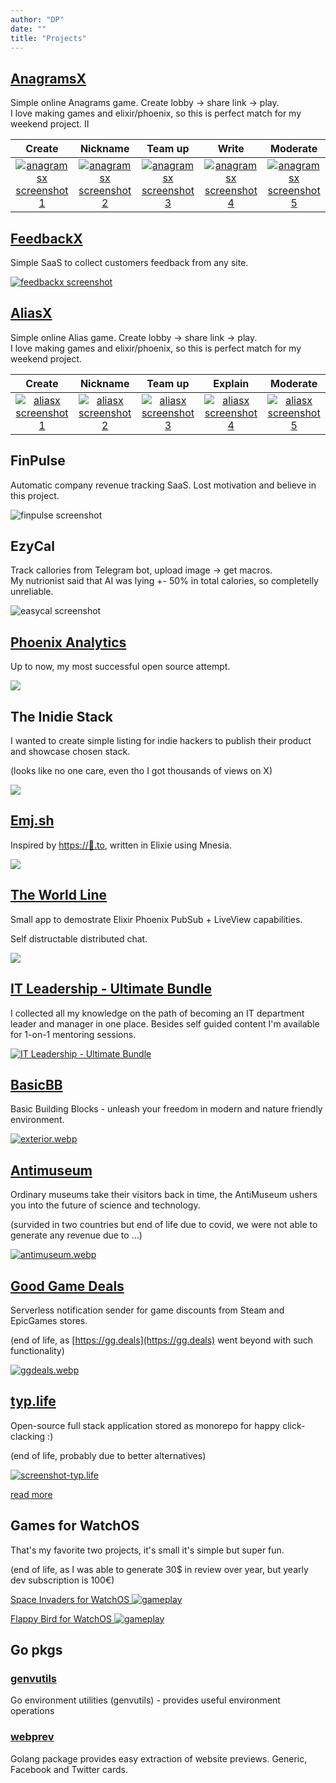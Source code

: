 ```yaml
---
author: "DP"
date: ""
title: "Projects"
---
```


## [AnagramsX](https://anagramsx.app)

Simple online Anagrams game. Create lobby -> share link -> play. <br>
I love making games and elixir/phoenix, so this is perfect match for my weekend project. II

| Create | Nickname | Team up | Write | Moderate |
|:---:|:---:|:---:|:---:|:---:|
| [![anagramsx screenshot 1](/img/projects/anagramsx/1.png)](/img/projects/anagramsx/1.png) | [![anagramsx screenshot 2](/img/projects/anagramsx/2.png)](/img/projects/anagramsx/2.png) | [![anagramsx screenshot 3](/img/projects/anagramsx/3.png)](/img/projects/anagramsx/3.png) | [![anagramsx screenshot 4](/img/projects/anagramsx/4.png)](/img/projects/anagramsx/4.png) | [![anagramsx screenshot 5](/img/projects/anagramsx/5.png)](/img/projects/anagramsx/5.png) |

## [FeedbackX](https://feedbackx.app/)

Simple SaaS to collect customers feedback from any site. 

[![feedbackx screenshot](/img/projects/feedbackx.png)](https://feedbackx.app/)

## [AliasX](https://aliasx.app/)

Simple online Alias game. Create lobby -> share link -> play. <br>
I love making games and elixir/phoenix, so this is perfect match for my weekend project. 

| Create | Nickname | Team up | Explain | Moderate |
|:---:|:---:|:---:|:---:|:---:|
| [![aliasx screenshot 1](/img/projects/aliasx/1.png)](/img/projects/aliasx/1.png) | [![aliasx screenshot 2](/img/projects/aliasx/2.png)](/img/projects/aliasx/2.png) | [![aliasx screenshot 3](/img/projects/aliasx/3.png)](/img/projects/aliasx/3.png) | [![aliasx screenshot 4](/img/projects/aliasx/4.png)](/img/projects/aliasx/4.png) | [![aliasx screenshot 5](/img/projects/aliasx/5.png)](/img/projects/aliasx/5.png) |

## FinPulse

Automatic company revenue tracking SaaS. Lost motivation and believe in this project. 

![finpulse screenshot](/img/projects/finpulse.png)

## EzyCal

Track callories from Telegram bot, upload image -> get macros. <br>
My nutrionist said that AI was lying +- 50% in total calories, so completelly unreliable. 

![easycal screenshot](/img/projects/ezycal.png)


## [Phoenix Analytics](https://github.com/lalabuy948/PhoenixAnalytics)

Up to now, my most successful open source attempt.

[![](https://raw.githubusercontent.com/lalabuy948/PhoenixAnalytics/master/github/hero.png)](https://github.com/lalabuy948/PhoenixAnalytics)

## The Inidie Stack

I wanted to create simple listing for indie hackers to publish their product and showcase chosen stack.

(looks like no one care, even tho I got thousands of views on X)

![](/img/projects/theindiestack.jpg)

## [Emj.sh](https://github.com/lalabuy948/EmjSh)

Inspired by [https://🏹.to](https://🏹.to), written in Elixie using Mnesia.

[![](https://github.com/lalabuy948/EmjSh/raw/master/github/preview.png)](https://github.com/lalabuy948/EmjSh)

## [The World Line](https://github.com/lalabuy948/TheWorldLine)

Small app to demostrate Elixir Phoenix PubSub + LiveView capabilities.

Self distructable distributed chat.

[![](https://github.com/lalabuy948/TheWorldLine/raw/master/github/sreenshot.png)](https://github.com/lalabuy948/TheWorldLine)

## [IT Leadership - Ultimate Bundle](https://store.1703.lu/l/ultimate-it-bundle)

I collected all my knowledge on the path of becoming an IT department leader and manager in one place. Besides self guided content I'm available for 1-on-1 mentoring sessions.

[![IT Leadership - Ultimate Bundle](https://public-files.gumroad.com/lsvtcsalfcpt3pystxgo0p6jis25)](https://store.mrpopov.com/l/ultimate-it-bundle)

## [BasicBB](https://basicbb.com)

Basic Building Blocks - unleash your freedom in modern and nature friendly environment.

[![exterior.webp](/img/basicbb/exterior.webp)](https://basicbb.com)

## [Antimuseum](http://www.antimuseum.org/en)

Ordinary museums take their visitors back in time, the AntiMuseum ushers you into the future of science and technology.

(survided in two countries but end of life due to covid, we were not able to generate any revenue due to ...)

[![antimuseum.webp](/img/antimuseum.webp)](http://www.antimuseum.org/en)

## [Good Game Deals](https://t.me/ggoffers)

Serverless notification sender for game discounts from Steam and EpicGames stores.

(end of life, as [https://gg.deals](https://gg.deals) went beyond with such functionality)

[![ggdeals.webp](/img/projects/ggdeals.webp)](https://t.me/ggoffers)

## [typ.life](https://typ.life)

Open-source full stack application stored as monorepo for happy click-clacking :)

(end of life, probably due to better alternatives)

[![screenshot-typ.life](/img/typ.life/screenshot-typ.life.webp)](https://github.com/lalabuy948/typing)

[read more](/posts/typ.life/)

## Games for WatchOS

That's my favorite two projects, it's small it's simple but super fun.

(end of life, as I was able to generate 30$ in review over year, but yearly dev subscription is 100€)

[Space Invaders for WatchOS ![gameplay](https://github.com/lalabuy948/MiniSpaceJourney/raw/develop/github/0.0.1/record-0.0.1.gif)](https://github.com/lalabuy948/MiniSpaceJourney)

[Flappy Bird for WatchOS ![gameplay](https://raw.githubusercontent.com/lalabuy948/TinyRage/develop/github/1.0/gameplay-1.0.gif)](https://github.com/lalabuy948/TinyRage)

## Go pkgs

### [genvutils](https://pkg.go.dev/github.com/lalabuy948/genvutils?tab=overview)

Go environment utilities (genvutils) - provides useful environment operations

### [webprev](https://github.com/lalabuy948/webprev)

Golang package provides easy extraction of website previews. Generic, Facebook and Twitter cards.
